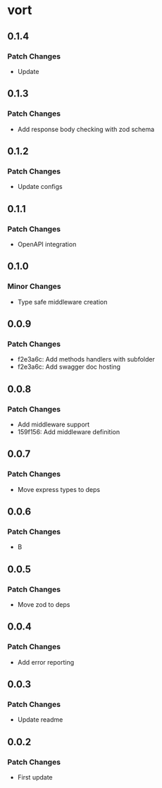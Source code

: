 # vort

## 0.1.4

### Patch Changes

- Update

## 0.1.3

### Patch Changes

- Add response body checking with zod schema

## 0.1.2

### Patch Changes

- Update configs

## 0.1.1

### Patch Changes

- OpenAPI integration

## 0.1.0

### Minor Changes

- Type safe middleware creation

## 0.0.9

### Patch Changes

- f2e3a6c: Add methods handlers with subfolder
- f2e3a6c: Add swagger doc hosting

## 0.0.8

### Patch Changes

- Add middleware support
- 159f156: Add middleware definition

## 0.0.7

### Patch Changes

- Move express types to deps

## 0.0.6

### Patch Changes

- B

## 0.0.5

### Patch Changes

- Move zod to deps

## 0.0.4

### Patch Changes

- Add error reporting

## 0.0.3

### Patch Changes

- Update readme

## 0.0.2

### Patch Changes

- First update
